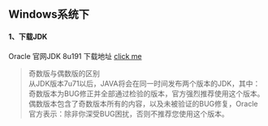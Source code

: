 Windows系统下
---  
#### 1、下载JDK 
Oracle 官网JDK 8u191 下载地址 [click me](https://www.oracle.com/technetwork/java/javase/downloads/jdk8-downloads-2133151.html)  
> 奇数版与偶数版的区别  
从JDK版本7u71以后，JAVA将会在同一时间发布两个版本的JDK，其中：奇数版本为BUG修正并全部通过检验的版本，官方强烈推荐使用这个版本。偶数版本包含了奇数版本所有的内容，以及未被验证的BUG修复，Oracle官方表示：除非你深受BUG困扰，否则不推荐您使用这个版本。


